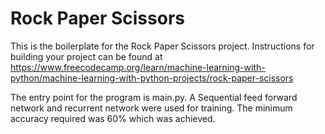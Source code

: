 # Rock Paper Scissors

This is the boilerplate for the Rock Paper Scissors project. Instructions for building your project can be found at https://www.freecodecamp.org/learn/machine-learning-with-python/machine-learning-with-python-projects/rock-paper-scissors

The entry point for the program is main.py. A Sequential feed forward network and recurrent network were used for training. The minimum accuracy required was 60% which was achieved.
